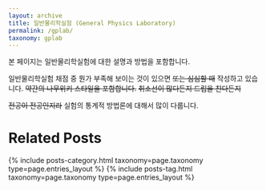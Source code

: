 ```yaml
---
layout: archive
title: 일반물리학실험 (General Physics Laboratory)
permalink: /gplab/
taxonomy: gplab
---
```


본 페이지는 일반물리학실험에 대한 설명과 방법을 포함합니다.  

일반물리학실험 채점 중 뭔가 부족해 보이는 것이 있으면 ~~또는 심심할 때~~ 작성하고 있습니다. ~~약간의 나무위키 스타일을 포함합니다.~~ ~~취소선이 많다든지 드립을 친다든지~~

~~전공이 전공인지라~~ 실험의 통계적 방법론에 대해서 많이 다룹니다.

# Related Posts

<div class="entries-{{ page.entries_layout }}">
  {% include posts-category.html taxonomy=page.taxonomy type=page.entries_layout %}
  {% include posts-tag.html taxonomy=page.taxonomy type=page.entries_layout %}
</div>
